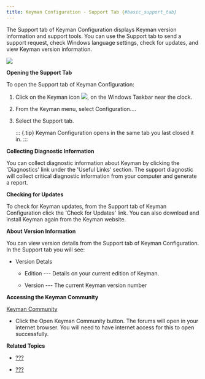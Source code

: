 ```yaml
---
title: Keyman Configuration - Support Tab {#basic_support_tab}
---
```


The Support tab of Keyman Configuration displays Keyman version
information and support tools. You can use the Support tab to send a
support request, check Windows language settings, check for updates, and
view Keyman version information.

![](desktop_images/tab-support.png)

**Opening the Support Tab**

To open the Support tab of Keyman Configuration:

1.  Click on the Keyman icon ![](desktop_images/icon-keyman.png), on the
    Windows Taskbar near the clock.

2.  From the Keyman menu, select Configuration....

3.  Select the Support tab.

    ::: {.tip}
    Keyman Configuration opens in the same tab you last closed it in.
    :::

**Collecting Diagnostic Information**

You can collect diagnostic information about Keyman by clicking the
\'Diagnostics\' link under the \'Useful Links\' section. The support
diagnostic will collect critical diagnostic information from your
computer and generate a report.

**Checking for Updates**

To check for Keyman updates, from the Support tab of Keyman
Configuration click the \'Check for Updates\' link. You can also
download and install Keyman again from the Keyman website.

**About Version Information**

You can view version details from the Support tab of Keyman
Configuration. In the Support tab you will see:

-   Version Detals
    -   Edition --- Details on your current edition of Keyman.

    -   Version --- The current Keyman version number

**Accessing the Keyman Community**

[Keyman Community](https://community.software.sil.org/c/keyman)

-   Click the Open Keyman Community button. The forums will open in your
    internet browser. You will need to have internet access for this to
    open successfully.

**Related Topics**

-   [???](#basic_config_menu)

-   [???](#start_download-install_keyman)
